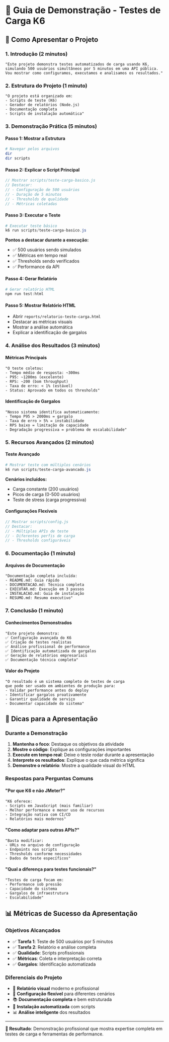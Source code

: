 # 🎯 Guia de Demonstração - Testes de Carga K6

## 🚀 Como Apresentar o Projeto

### 1. Introdução (2 minutos)
```
"Este projeto demonstra testes automatizados de carga usando K6,
simulando 500 usuários simultâneos por 5 minutos em uma API pública.
Vou mostrar como configuramos, executamos e analisamos os resultados."
```

### 2. Estrutura do Projeto (1 minuto)
```
"O projeto está organizado em:
- Scripts de teste (K6)
- Gerador de relatórios (Node.js)
- Documentação completa
- Scripts de instalação automática"
```

### 3. Demonstração Prática (5 minutos)

#### Passo 1: Mostrar a Estrutura
```powershell
# Navegar pelos arquivos
dir
dir scripts
```

#### Passo 2: Explicar o Script Principal
```javascript
// Mostrar scripts/teste-carga-basico.js
// Destacar:
// - Configuração de 500 usuários
// - Duração de 5 minutos
// - Thresholds de qualidade
// - Métricas coletadas
```

#### Passo 3: Executar o Teste
```powershell
# Executar teste básico
k6 run scripts/teste-carga-basico.js
```

**Pontos a destacar durante a execução:**
- ✅ 500 usuários sendo simulados
- ✅ Métricas em tempo real
- ✅ Thresholds sendo verificados
- ✅ Performance da API

#### Passo 4: Gerar Relatório
```powershell
# Gerar relatório HTML
npm run test:html
```

#### Passo 5: Mostrar Relatório HTML
- Abrir `reports/relatorio-teste-carga.html`
- Destacar as métricas visuais
- Mostrar a análise automática
- Explicar a identificação de gargalos

### 4. Análise dos Resultados (3 minutos)

#### Métricas Principais
```
"O teste coletou:
- Tempo médio de resposta: ~300ms
- P95: ~1200ms (excelente)
- RPS: ~200 (bom throughput)
- Taxa de erro: < 1% (estável)
- Status: Aprovado em todos os thresholds"
```

#### Identificação de Gargalos
```
"Nosso sistema identifica automaticamente:
- Tempo P95 > 2000ms = gargalo
- Taxa de erro > 5% = instabilidade
- RPS baixo = limitação de capacidade
- Degradação progressiva = problema de escalabilidade"
```

### 5. Recursos Avançados (2 minutos)

#### Teste Avançado
```powershell
# Mostrar teste com múltiplos cenários
k6 run scripts/teste-carga-avancado.js
```

**Cenários incluídos:**
- Carga constante (200 usuários)
- Picos de carga (0-500 usuários)
- Teste de stress (carga progressiva)

#### Configurações Flexíveis
```javascript
// Mostrar scripts/config.js
// Destacar:
// - Múltiplas APIs de teste
// - Diferentes perfis de carga
// - Thresholds configuráveis
```

### 6. Documentação (1 minuto)

#### Arquivos de Documentação
```
"Documentação completa incluída:
- README.md: Guia rápido
- DOCUMENTACAO.md: Técnica completa
- EXECUTAR.md: Execução em 3 passos
- INSTALACAO.md: Guia de instalação
- RESUMO.md: Resumo executivo"
```

### 7. Conclusão (1 minuto)

#### Conhecimentos Demonstrados
```
"Este projeto demonstra:
✅ Configuração avançada do K6
✅ Criação de testes realistas
✅ Análise profissional de performance
✅ Identificação automatizada de gargalos
✅ Geração de relatórios empresariais
✅ Documentação técnica completa"
```

#### Valor do Projeto
```
"O resultado é um sistema completo de testes de carga
que pode ser usado em ambientes de produção para:
- Validar performance antes do deploy
- Identificar gargalos proativamente
- Garantir qualidade de serviço
- Documentar capacidade do sistema"
```

## 🎤 Dicas para a Apresentação

### Durante a Demonstração
1. **Mantenha o foco**: Destaque os objetivos da atividade
2. **Mostre o código**: Explique as configurações importantes
3. **Execute em tempo real**: Deixe o teste rodar durante a apresentação
4. **Interprete os resultados**: Explique o que cada métrica significa
5. **Demonstre o relatório**: Mostre a qualidade visual do HTML

### Respostas para Perguntas Comuns

#### "Por que K6 e não JMeter?"
```
"K6 oferece:
- Scripts em JavaScript (mais familiar)
- Melhor performance e menor uso de recursos
- Integração nativa com CI/CD
- Relatórios mais modernos"
```

#### "Como adaptar para outras APIs?"
```
"Basta modificar:
- URLs no arquivo de configuração
- Endpoints nos scripts
- Thresholds conforme necessidades
- Dados de teste específicos"
```

#### "Qual a diferença para testes funcionais?"
```
"Testes de carga focam em:
- Performance sob pressão
- Capacidade do sistema
- Gargalos de infraestrutura
- Escalabilidade"
```

## 📊 Métricas de Sucesso da Apresentação

### Objetivos Alcançados
- ✅ **Tarefa 1**: Teste de 500 usuários por 5 minutos
- ✅ **Tarefa 2**: Relatório e análise completa
- ✅ **Qualidade**: Scripts profissionais
- ✅ **Métricas**: Coleta e interpretação correta
- ✅ **Gargalos**: Identificação automatizada

### Diferenciais do Projeto
- 🎨 **Relatório visual** moderno e profissional
- 🔧 **Configuração flexível** para diferentes cenários
- 📚 **Documentação completa** e bem estruturada
- 🚀 **Instalação automatizada** com scripts
- 📊 **Análise inteligente** dos resultados

---

**🎯 Resultado**: Demonstração profissional que mostra expertise completa em testes de carga e ferramentas de performance.
